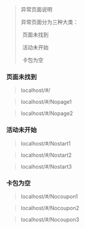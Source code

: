 > 异常页面说明
>
> 异常页面分为三种大类：
>
> ​	页面未找到
>
> ​	活动未开始
>
> ​	卡包为空

### 页面未找到

> localhost/#/

> localhost/#/Nopage1

> localhost/#/Nopage2

### 活动未开始

> localhost/#/Nostart1

> localhost/#/Nostart2

> localhost/#/Nostart3

### 卡包为空

> localhost/#/Nocoupon1

> localhost/#/Nocoupon2

> localhost/#/Nocoupon3